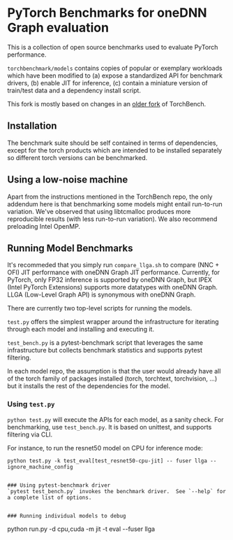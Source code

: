 # PyTorch Benchmarks for oneDNN Graph evaluation
This is a collection of open source benchmarks used to evaluate PyTorch performance.

`torchbenchmark/models` contains copies of popular or exemplary workloads which have been modified to
(a) expose a standardized API for benchmark drivers, (b) enable JIT for inference,
 (c) contain a miniature version of train/test data and a dependency install script.

This fork is mostly based on changes in an [older fork](https://github.com/chunyuan-w/benchmark/tree/chunyuan/llga_preview2)  of TorchBench. 

## Installation
The benchmark suite should be self contained in terms of dependencies,
except for the torch products which are intended to be installed separately so
different torch versions can be benchmarked.


## Using a low-noise machine
Apart from the instructions mentioned in the TorchBench repo, the only addendum here is that benchmarking some models might entail run-to-run variation. We've observed that using libtcmalloc produces more reproducible results (with less run-to-run variation). We also recommend preloading Intel OpenMP.


## Running Model Benchmarks

It's recommeded that you simply run `compare_llga.sh` to compare (NNC + OFI) JIT performance with oneDNN Graph JIT performance.
Currently, for PyTorch, only FP32 inference is supported by oneDNN Graph, but IPEX (Intel PyTorch Extensions) supports more datatypes with oneDNN Graph. LLGA (Low-Level Graph API) is synonymous with oneDNN Graph.

There are currently two top-level scripts for running the models.

`test.py` offers the simplest wrapper around the infrastructure for iterating through each model and installing and executing it.

`test_bench.py` is a pytest-benchmark script that leverages the same infrastructure but collects benchmark statistics and supports pytest filtering.

In each model repo, the assumption is that the user would already have all of the torch family of packages installed (torch, torchtext, torchvision, ...) but it installs the rest of the dependencies for the model.

### Using `test.py`
`python test.py` will execute the APIs for each model, as a sanity check.  For benchmarking, use `test_bench.py`.  It is based on unittest, and supports filtering via CLI.

For instance, to run the resnet50 model on CPU for inference mode:
```
python test.py -k test_eval[test_resnet50-cpu-jit] -- fuser llga --ignore_machine_config
```


```

### Using pytest-benchmark driver
`pytest test_bench.py` invokes the benchmark driver.  See `--help` for a complete list of options.


### Running individual models to debug
```
python run.py <model> -d cpu,cuda -m jit -t eval --fuser llga
